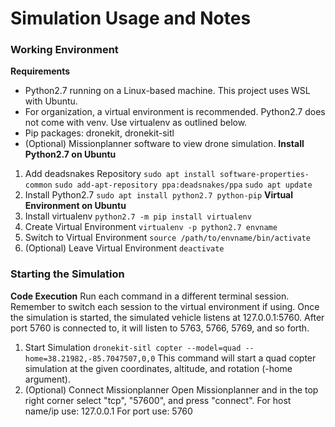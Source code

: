 # Simulation Usage and Notes
### Working Environment
**Requirements**
- Python2.7 running on a Linux-based machine. This project uses WSL with Ubuntu.
- For organization, a virtual environment is recommended. Python2.7 does not come with venv. Use virtualenv as outlined below.
- Pip packages: dronekit, dronekit-sitl
- (Optional) Missionplanner software to view drone simulation.
**Install Python2.7 on Ubuntu**
1. Add deadsnakes Repository
    `sudo apt install software-properties-common`
    `sudo add-apt-repository ppa:deadsnakes/ppa`
    `sudo apt update`
2. Install Python2.7
    `sudo apt install python2.7 python-pip`
**Virtual Environment on Ubuntu**
1. Install virtualenv
    `python2.7 -m pip install virtualenv`
2. Create Virtual Environment
    `virtualenv -p python2.7 envname`
3. Switch to Virtual Environment
    `source /path/to/envname/bin/activate`
4. (Optional) Leave Virtual Environment
    `deactivate`
### Starting the Simulation
**Code Execution**
Run each command in a different terminal session. Remember to switch each session to the virtual environment if using.
Once the simulation is started, the simulated vehicle listens at 127.0.0.1:5760. After port 5760 is connected to, it will listen to 5763, 5766, 5769, and so forth.
1. Start Simulation
    `dronekit-sitl copter --model=quad --home=38.21982,-85.7047507,0,0`
    This command will start a quad copter simulation at the given coordinates, altitude, and rotation (-home argument).
2. (Optional) Connect Missionplanner
    Open Missionplanner and in the top right corner select "tcp", "57600", and press "connect".
    For host name/ip use: 127.0.0.1
    For port use: 5760
    
